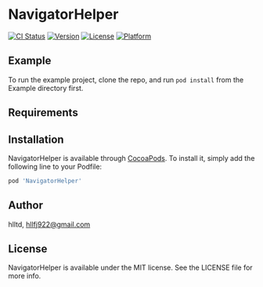 # NavigatorHelper

[![CI Status](https://img.shields.io/travis/hlltd/NavigatorHelper.svg?style=flat)](https://travis-ci.org/hlltd/NavigatorHelper)
[![Version](https://img.shields.io/cocoapods/v/NavigatorHelper.svg?style=flat)](https://cocoapods.org/pods/NavigatorHelper)
[![License](https://img.shields.io/cocoapods/l/NavigatorHelper.svg?style=flat)](https://cocoapods.org/pods/NavigatorHelper)
[![Platform](https://img.shields.io/cocoapods/p/NavigatorHelper.svg?style=flat)](https://cocoapods.org/pods/NavigatorHelper)

## Example

To run the example project, clone the repo, and run `pod install` from the Example directory first.

## Requirements

## Installation

NavigatorHelper is available through [CocoaPods](https://cocoapods.org). To install
it, simply add the following line to your Podfile:

```ruby
pod 'NavigatorHelper'
```

## Author

hlltd, hllfj922@gmail.com

## License

NavigatorHelper is available under the MIT license. See the LICENSE file for more info.
